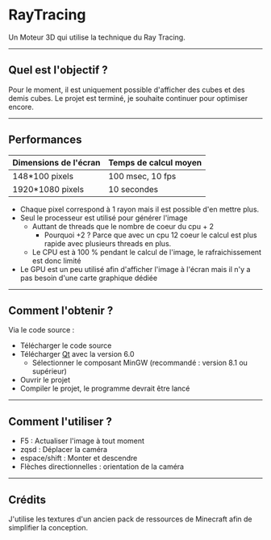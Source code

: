 # RayTracing

Un Moteur 3D qui utilise la technique du Ray Tracing.

---

## Quel est l'objectif ?

Pour le moment, il est uniquement possible d'afficher des cubes et des demis cubes.
Le projet est terminé, je souhaite continuer pour optimiser encore.

---

## Performances

|Dimensions de l'écran|Temps de calcul moyen|
--- | ---
|148*100 pixels | 100 msec, 10 fps|
|1920*1080 pixels | 10 secondes|

- Chaque pixel correspond à 1 rayon mais il est possible d'en mettre plus.
- Seul le processeur est utilisé pour générer l'image
  - Auttant de threads que le nombre de coeur du cpu + 2
    - Pourquoi +2 ? Parce que avec un cpu 12 coeur le calcul est plus rapide avec plusieurs threads en plus.
  - Le CPU est à 100 % pendant le calcul de l'image, le rafraichissement est donc limité
- Le GPU est un peu utilisé afin d'afficher l'image à l'écran mais il n'y a pas besoin d'une carte graphique dédiée

---

## Comment l'obtenir ?

Via le code source :

- Télécharger le code source
- Télécharger [Qt](https://www.qt.io/download) avec la version 6.0
  - Sélectionner le composant MinGW (recommandé : version 8.1 ou supérieur)
- Ouvrir le projet
- Compiler le projet, le programme devrait être lancé

---

## Comment l'utiliser ?

- F5 : Actualiser l'image à tout moment
- zqsd : Déplacer la caméra
- espace/shift : Monter et descendre
- Flèches directionnelles : orientation de la caméra

---

## Crédits

J'utilise les textures d'un ancien pack de ressources de Minecraft afin de simplifier la conception.
